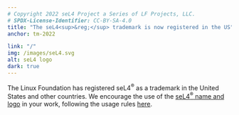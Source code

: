 ```yaml
---
# Copyright 2022 seL4 Project a Series of LF Projects, LLC.
# SPDX-License-Identifier: CC-BY-SA-4.0
title: "The seL4<sup>&reg;</sup> trademark is now registered in the US"
anchor: tm-2022

link: "/"
img: /images/seL4.svg
alt: seL4 logo
dark: true
---
```


The Linux Foundation has registered seL4<sup>&reg;</sup> as a trademark in the
United States and other countries. We encourage the use of the
[seL4<sup>&reg;</sup> name and logo](../Legal/logo.html) in your
work, following the usage rules [here](../Legal/trademark.html).
